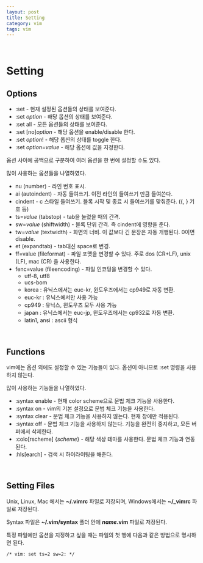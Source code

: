```yaml
---
layout: post
title: Setting
category: vim
tags: vim
---
```


&nbsp;

# Setting

## Options

- :set - 현재 설정된 옵션들의 상태를 보여준다.
- :set *option* - 해당 옵션의 상태를 보여준다.
- :set all - 모든 옵션들의 상태를 보여준다.
- :set [no]*option* - 해당 옵션을 enable/disable 한다.
- :set *option*! - 해당 옵션의 상태를 toggle 한다.
- :set *option*=*value* - 해당 옵션에 값을 지정한다.

옵션 사이에 공백으로 구분하여 여러 옵션을 한 번에 설정할 수도 있다.



많이 사용하는 옵션들을 나열하였다.

- nu (number) - 라인 번호 표시.
- ai (autoindent) - 자동 들여쓰기. 이전 라인의 들여쓰기 만큼 들여쓴다.
- cindent - c 스타일 들여쓰기. 블록 시작 및 종료 시 들여쓰기를 맞춰준다. ({, } 기호 등)
- ts=*value* (tabstop) - tab을 눌렀을 때의 간격.
- sw=*value* (shiftwidth) - 블록 단위 간격. 즉 cindent에 영향을 준다.
- tw=*value* (textwidth) - 화면의 너비. 이 값보다 긴 문장은 자동 개행된다. 0이면 disable.
- et (expandtab) - tab대신 space로 변경.
- ff=value (fileformat) - 파일 포맷을 변경할 수 있다. 주로 dos (CR+LF), unix (LF), mac (CR) 을 사용한다.
- fenc=value (fileencoding) - 파일 인코딩을 변경할 수 있다.
  - utf-8, utf8
  - ucs-bom
  - korea : 유닉스에서는 euc-kr, 윈도우즈에서는 cp949로 자동 변환.
  - euc-kr : 유닉스에서만 사용 가능
  - cp949 : 유닉스, 윈도우즈 모두 사용 가능
  - japan : 유닉스에서는 euc-jp, 윈도우즈에서는 cp932로 자동 변환.
  - latin1, ansi : ascii 형식

&nbsp;

## Functions

vim에는 옵션 외에도 설정할 수 있는 기능들이 있다. 옵션이 아니므로 :set 명령을 사용하지 않는다.



많이 사용하는 기능들을 나열하였다.

- :syntax enable - 현재 color scheme으로 문법 체크 기능을 사용한다.
- :syntax on - vim의 기본 설정으로 문법 체크 기능을 사용한다.
- :syntax clear - 문법 체크 기능을 사용하지 않는다. 현재 창에만 적용된다.
- :syntax off - 문법 체크 기능을 사용하지 않는다. 기능을 완전히 중지하고, 모든 버퍼에서 삭제한다.
- :colo[rscheme] {*scheme*} - 해당 색상 테마를 사용한다. 문법 체크 기능과 연동된다.
- :hls[earch] - 검색 시 하이라이팅을 해준다.

&nbsp;

## Setting Files

Unix, Linux, Mac 에서는 **~/.vimrc** 파일로 저장되며, Windows에서는 **~/_vimrc** 파일로 저장된다.

Syntax 파일은 **~/.vim/syntax** 폴더 안에 ***name*.vim** 파일로 저장된다.

특정 파일에만 옵션을 지정하고 싶을 때는 파일의 첫 행에 다음과 같은 방법으로 명시하면 된다.

```vim
/* vim: set ts=2 sw=2: */
```

